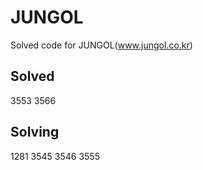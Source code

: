# JUNGOL
Solved code for JUNGOL(www.jungol.co.kr)

## Solved
3553
3566

## Solving
1281
3545
3546
3555